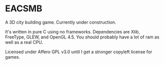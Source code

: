 # EACSMB
A 3D city building game. Currently under construction.


It's written in pure C using no frameworks. Dependencies are Xlib, FreeType, GLEW, and OpenGL 4.5. You should probably have a lot of ram as well as a real CPU.

Licensed under Affero GPL v3.0 until I get a stronger copyleft license for games.

